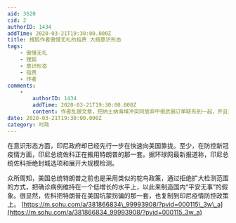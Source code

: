 ```yaml
---
aid: 3620
cid: 2
authorID: 1434
addTime: 2020-03-21T19:30:00.000Z
title: 搜狐作者傲慢无礼的指责 大搞意识形态
tags:
    - 傲慢无礼
    - 搜狐
    - 意识形态
    - 指责
    - 作者
comments:
    -
        authorID: 1434
        addTime: 2020-03-21T19:30:00.000Z
        content: 作者乱做文章，把纳土纳海域冲突同放弃中俄武器订单联系到一起，并且进入正题，疫情和意识形态。
date: 2020-03-21T19:30:00.000Z
category: 时政
---
```


在意识形态方面，印尼政府却已经先行一步在快速向美国靠拢。至少，在防控新冠疫情方面，印尼总统佐科正在搬用特朗普的那一套。据环球网最新报道称，印尼总统佐科拒绝封城选项和展开大规模检测。

众所周知，美国总统特朗普之前也是采用类似的鸵鸟政策，通过拒绝扩大检测范围的方式，把确诊病例维持在一个低增长的水平上，以此来制造国内“平安无事”的假象。很显然，佐科把特朗普在美国坑蒙拐骗的那一套，也复制到印尼疫情防控政策上。 [https://m.sohu.com/a/381866834\_99993908/?pvid=000115\_3w\_a](https://m.sohu.com/a/381866834_99993908/?pvid=000115_3w_a)
